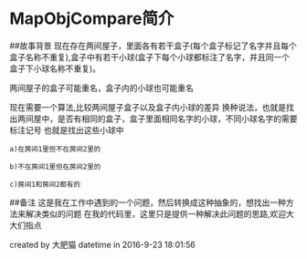 # MapObjCompare简介
##故事背景
 现在存在两间屋子，里面各有若干盒子(每个盒子标记了名字并且每个盒子名称不重复),盒子中有若干小球(盒子下每个小球都标注了名字，并且同一个
 盒子下小球名称不重复)。
 
 两间屋子的盒子可能重名，盒子内的小球也可能重名
 
 现在需要一个算法,比较两间屋子盒子以及盒子内小球的差异
 换种说法，也就是找出两间屋中，是否有相同的盒子，盒子里面相同名字的小球，不同小球名字的需要标注记号
 也就是找出这些小球中
 
    a)在房间1里但不在房间2里的
    
    b)不在房间1里但在房间2里的
    
    c)房间1和房间2都有的

##备注
这是我在工作中遇到的一个问题，然后转换成这种抽象的，想找出一种方法来解决类似的问题
在我的代码里，这里只是提供一种解决此问题的思路,欢迎大大们指点



created by 大肥猫 
datetime in 2016-9-23 18:01:56


 
